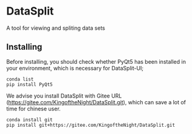 # DataSplit
A tool for viewing and spliting data sets
## Installing
Before installing, you should check whether PyQt5 has been installed in your environment, which is necessary for DataSplit-UI;
```
conda list
pip install PyQt5
```
We advise you install DataSplit with Gitee URL (https://gitee.com/KingoftheNight/DataSplit.git), which can save a lot of time for chinese user.
```
conda install git
pip install git+https://gitee.com/KingoftheNight/DataSplit.git
```
